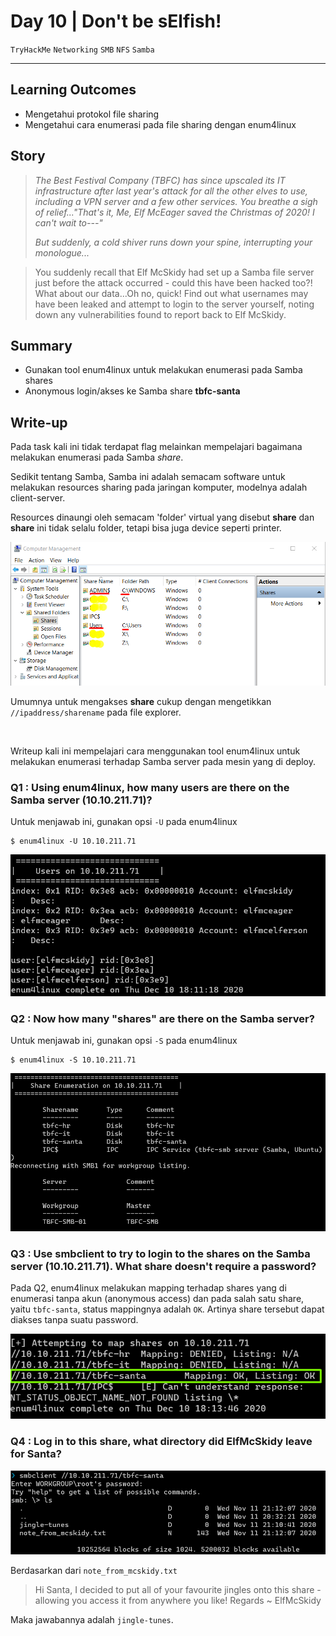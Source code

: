 # Day 10 | Don't be sElfish!
 
`TryHackMe` `Networking` `SMB` `NFS` `Samba`

---

## Learning Outcomes

- Mengetahui protokol file sharing
- Mengetahui cara enumerasi pada file sharing dengan enum4linux

## Story 

>*The Best Festival Company (TBFC) has since upscaled its IT infrastructure after last year's attack for all the other elves to use, including a VPN server and a few other services. You breathe a sigh of relief..."That's it, Me, Elf McEager saved the Christmas of 2020! I can't wait to---"*
>
> *But suddenly, a cold shiver runs down your spine, interrupting your monologue...*

>You suddenly recall that Elf McSkidy had set up a Samba file server just before the attack occurred - could this have been hacked too?!  What about our data...Oh no, quick! Find out what usernames may have been leaked and attempt to login to the server yourself, noting down any vulnerabilities found to report back to Elf McSkidy.

## Summary

- Gunakan tool enum4linux untuk melakukan enumerasi pada Samba shares
- Anonymous login/akses ke Samba share **tbfc-santa**

## Write-up

Pada task kali ini tidak terdapat flag melainkan mempelajari bagaimana melakukan enumerasi pada Samba *share*.

Sedikit tentang Samba, Samba ini adalah semacam software untuk melakukan resources sharing pada jaringan komputer, modelnya adalah client-server. 

Resources dinaungi oleh semacam 'folder' virtual yang disebut **share** dan **share** ini tidak selalu folder, tetapi bisa juga device seperti printer.

![7304b04b4cd47dbb3bbdd2a08b85cc1.png](./_resources/7304b04b4cd47dbb3bbdd2a08b85cc1.png)

Umumnya untuk mengakses **share** cukup dengan mengetikkan `//ipaddress/sharename` pada file explorer. 

<br>

Writeup kali ini mempelajari cara menggunakan tool enum4linux untuk melakukan enumerasi terhadap Samba server pada mesin yang di deploy.

### Q1 : Using enum4linux, how many users are there on the Samba server (10.10.211.71)?

Untuk menjawab ini, gunakan opsi `-U` pada enum4linux
```
$ enum4linux -U 10.10.211.71
```

![e14eb5fa91daf16d33590784b722b96d.png](./_resources/62ff1fbf2dea47dbb3bbdd2a08b85cc1.png)

### Q2 : Now how many "shares" are there on the Samba server?

Untuk menjawab ini, gunakan opsi `-S` pada enum4linux

```
$ enum4linux -S 10.10.211.71
```
![7d57f6f2131ce2079be9123ef5fe1679.png](./_resources/15ff9e434da7498f868f234b3ac72d64.png)



### Q3 : Use smbclient to try to login to the shares on the Samba server (10.10.211.71). What share doesn't require a password?

Pada Q2, enum4linux melakukan mapping terhadap shares yang di enumerasi tanpa akun (anonymous access) dan pada salah satu share, yaitu `tbfc-santa`, status mappingnya adalah `OK`. Artinya share tersebut dapat diakses tanpa suatu password.

![4365b51e9af146ddba73452efc79fca7.png](./_resources/ab3cd079b64b41a9a7304b04b4c63972.png)


### Q4 : Log in to this share, what directory did ElfMcSkidy leave for Santa?

![1c2418d814f965b95b91f0f622384509.png](./_resources/dab8457f64be40a097c9ac54e13c9339.png)

Berdasarkan dari `note_from_mcskidy.txt`

> Hi Santa, I decided to put all of your favourite jingles onto this share - allowing you access it from anywhere you like! Regards ~ ElfMcSkidy

Maka jawabannya adalah `jingle-tunes`.